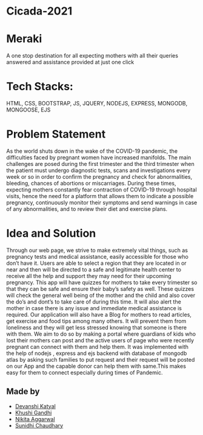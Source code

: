 # Cicada-2021
# Meraki
A one stop destination for all expecting mothers with all their queries answered and assistance provided at just one click

# Tech Stacks:
HTML, CSS, BOOTSTRAP, JS, JQUERY, NODEJS, EXPRESS, MONGODB, MONGOOSE, EJS

# Problem Statement
As the world shuts down in the wake of the COVID-19 pandemic, the difficulties faced by pregnant women have increased manifolds. The main challenges are posed during the first trimester and the third trimester when the patient must undergo diagnostic tests, scans and investigations every week or so in order to confirm the pregnancy and check for abnormalities, bleeding, chances of abortions or miscarriages. During these times, expecting mothers constantly fear contraction of COVID-19 through hospital visits, hence the need for a platform that allows them to indicate a possible pregnancy, continuously monitor their symptoms and send warnings in case of any abnormalities, and to review their diet and exercise plans.

# Idea and Solution
Through our web page, we strive to make extremely vital things, such as pregnancy tests and medical assistance, easily accessible for those who don’t have it. Users are able to select a region that they are located in or near and then will be directed to a safe and legitimate health center to receive all the help and support they may need for their upcoming pregnancy. 
This app will have quizzes for mothers to take every trimester so that they can be safe and ensure their baby’s safety as well. These quizzes will check the general well being of the mother and the child and also cover the do’s and dont’s to take care of during this time. It will also alert the mother in case there is any issue and immediate medical assistance is required. Our application will also have a Blog for mothers to read articles, get exercise and food tips among many others. It will prevent them from loneliness and they will get less stressed knowing that someone is there with them.
We aim to do so by making a portal where guardians of kids who lost their mothers can post and the active users of page who were recently pregnant can connect with them and help them. It was implemented with the help  of nodejs , express and ejs backend with database of mongodb atlas by asking such families to put request and their request will be posted on our App and the capable donor can help them with same.This makes easy for them to connect especially during times of Pandemic.

 
## Made by
- <a href="https://github.com/devanshi-katyal"> Devanshi Katyal
- <a href="https://github.com/khushi3108"> Khushi Gandhi
- <a href="https://github.com/nikita-1801"> Nikita Aggarwal
- <a href="https://github.com/csunidhi13"> Sunidhi Chaudhary

